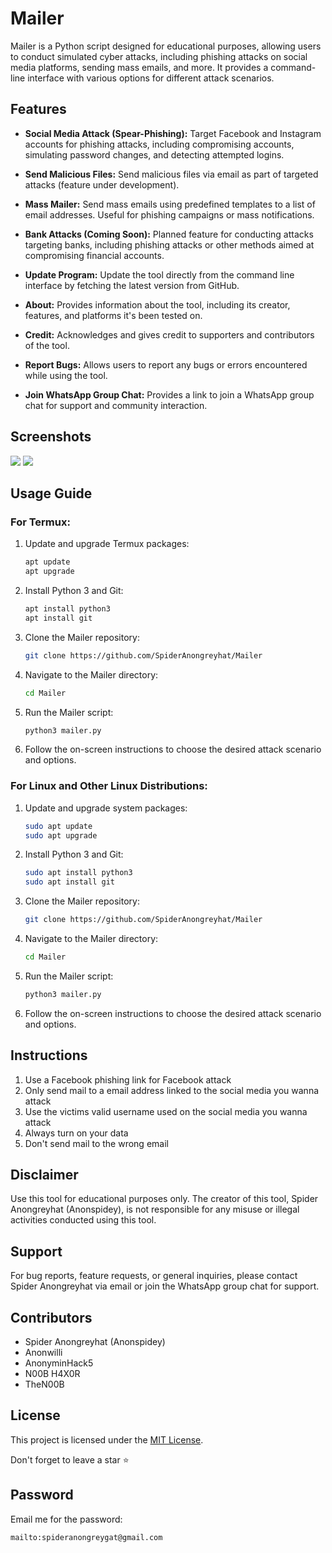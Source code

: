 # Mailer
Mailer is a Python script designed for educational purposes, allowing users to conduct simulated cyber attacks, including phishing attacks on social media platforms, sending mass emails, and more. It provides a command-line interface with various options for different attack scenarios.

## Features

- **Social Media Attack (Spear-Phishing):** Target Facebook and Instagram accounts for phishing attacks, including compromising accounts, simulating password changes, and detecting attempted logins.
  
- **Send Malicious Files:** Send malicious files via email as part of targeted attacks (feature under development).

- **Mass Mailer:** Send mass emails using predefined templates to a list of email addresses. Useful for phishing campaigns or mass notifications.

- **Bank Attacks (Coming Soon):** Planned feature for conducting attacks targeting banks, including phishing attacks or other methods aimed at compromising financial accounts.

- **Update Program:** Update the tool directly from the command line interface by fetching the latest version from GitHub.

- **About:** Provides information about the tool, including its creator, features, and platforms it's been tested on.

- **Credit:** Acknowledges and gives credit to supporters and contributors of the tool.

- **Report Bugs:** Allows users to report any bugs or errors encountered while using the tool.

- **Join WhatsApp Group Chat:** Provides a link to join a WhatsApp group chat for support and community interaction.



## Screenshots
<img src="mailer.jpg">
<img src="mailer2.jpg">



## Usage Guide

### For Termux:

1. Update and upgrade Termux packages:

    ```bash
    apt update
    apt upgrade
    ```

2. Install Python 3 and Git:

    ```bash
    apt install python3
    apt install git
    ```

3. Clone the Mailer repository:

    ```bash
    git clone https://github.com/SpiderAnongreyhat/Mailer
    ```

4. Navigate to the Mailer directory:

    ```bash
    cd Mailer
    ```

5. Run the Mailer script:

    ```bash
    python3 mailer.py
    ```

6. Follow the on-screen instructions to choose the desired attack scenario and options.

### For Linux and Other Linux Distributions:

1. Update and upgrade system packages:

    ```bash
    sudo apt update
    sudo apt upgrade
    ```

2. Install Python 3 and Git:

    ```bash
    sudo apt install python3
    sudo apt install git
    ```

3. Clone the Mailer repository:

    ```bash
    git clone https://github.com/SpiderAnongreyhat/Mailer
    ```

4. Navigate to the Mailer directory:

    ```bash
    cd Mailer
    ```

5. Run the Mailer script:

    ```bash
    python3 mailer.py
    ```

6. Follow the on-screen instructions to choose the desired attack scenario and options.


## Instructions
1. Use a Facebook phishing link for Facebook attack
2. Only send mail to a email address linked to the social media you wanna attack
3. Use the victims valid username used on the social media you wanna attack
4. Always turn on your data 
5. Don't send mail to the wrong email


## Disclaimer

Use this tool for educational purposes only. The creator of this tool, Spider Anongreyhat (Anonspidey), is not responsible for any misuse or illegal activities conducted using this tool.

## Support

For bug reports, feature requests, or general inquiries, please contact Spider Anongreyhat via email or join the WhatsApp group chat for support.

## Contributors

- Spider Anongreyhat (Anonspidey)
- Anonwilli
- AnonyminHack5
- N00B H4X0R
- TheN00B

## License

This project is licensed under the [MIT License](LICENSE).

Don't forget to leave a star ⭐

## Password
Email me for the password: 
```
mailto:spideranongreygat@gmail.com
```
